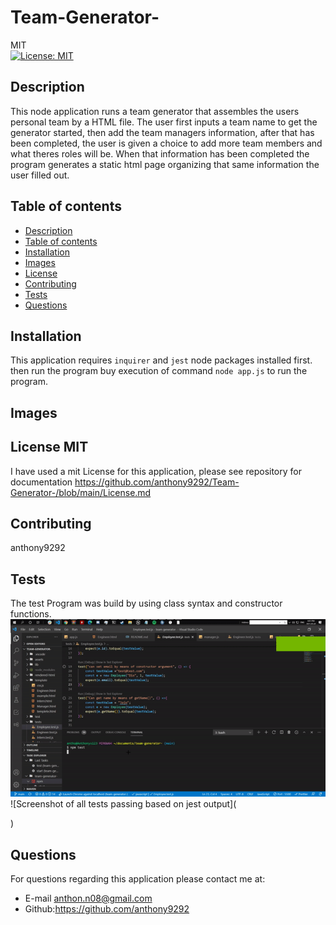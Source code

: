 # Team-Generator-
MIT<br>[![License: MIT](https://img.shields.io/badge/License-MIT-yellow.svg)](https://opensource.org/licenses/MIT)

## Description
 This node application runs a team generator that assembles the users personal team by a HTML file. The user first inputs a team name to get the generator started, then add the team managers information, after that has been completed, the user is given a choice to add more team members and what theres roles will be. When that information has been completed the program generates a static html page organizing that same information the user filled out.
## Table of contents
  - [Description](#description)
  - [Table of contents](#table-of-contents)
  - [Installation](#installation)
  - [Images](#images)
  - [License](#license)
  - [Contributing](#contributing)
  - [Tests](#tests)
  - [Questions](#questions)

## Installation
 This application requires `inquirer` and `jest` node packages installed first. then run the program buy execution of command `node app.js` to run the program. 
## Images 

## License MIT
I have used a mit License for this application, please see repository for documentation <https://github.com/anthony9292/Team-Generator-/blob/main/License.md>

## Contributing
   anthony9292

## Tests
 The test Program was build by using class syntax and constructor functions.  
![Testing Gif](https://github.com/anthony9292/Team-Generator-/blob/main/test-gif.gif)
  ![Screenshot of all tests passing based on jest output](
      
  )

 

## Questions
For questions regarding this application please contact me at:
- E-mail anthon.n08@gmail.com 
- Github:<https://github.com/anthony9292>

    